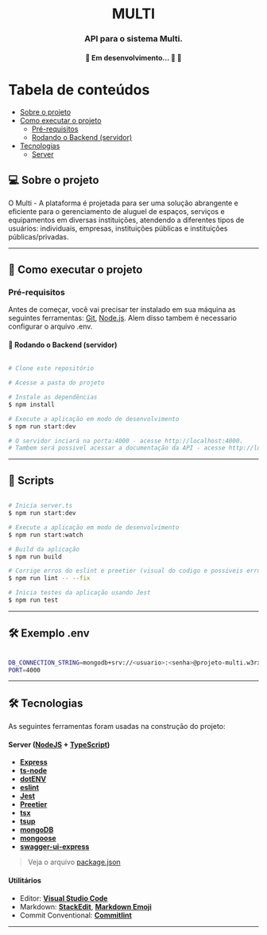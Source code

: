 <h1 align="center">
     MULTI
</h1>

<h3 align="center">
    API para o sistema Multi.
</h3>

<h4 align="center">
	🚧   Em desenvolvimento... 🚀 🚧
</h4>

Tabela de conteúdos
=================
<!--ts-->
   * [Sobre o projeto](#-sobre-o-projeto)
   * [Como executar o projeto](#-como-executar-o-projeto)
     * [Pré-requisitos](#pré-requisitos)
     * [Rodando o Backend (servidor)](#user-content--rodando-o-backend-servidor)
   * [Tecnologias](#-tecnologias)
     * [Server](#user-content-server--nodejs----typescript)
<!--te-->


## 💻 Sobre o projeto

O Multi - A plataforma é projetada para ser uma solução abrangente e eficiente para o gerenciamento de aluguel de espaços, serviços e equipamentos em diversas instituições, atendendo a diferentes tipos de usuários: individuais, empresas, instituições públicas e instituições públicas/privadas.



---


## 🚀 Como executar o projeto


### Pré-requisitos

Antes de começar, você vai precisar ter instalado em sua máquina as seguintes ferramentas:
[Git](https://git-scm.com), [Node.js](https://nodejs.org/en/).
Alem disso tambem é necessario configurar o arquivo .env.

#### 🎲 Rodando o Backend (servidor)

```bash

# Clone este repositório

# Acesse a pasta do projeto

# Instale as dependências
$ npm install

# Execute a aplicação em modo de desenvolvimento
$ npm run start:dev

# O servidor inciará na porta:4000 - acesse http://localhost:4000.
# Tambem será possivel acessar a documentação da API - acesse http://localhost:4000/api-docs.

```

---
## 🚀 Scripts
```bash

# Inicia server.ts
$ npm run start:dev

# Execute a aplicação em modo de desenvolvimento
$ npm run start:watch

# Build da aplicação
$ npm run build

# Corrige erros do eslint e preetier (visual do codigo e possiveis erros de digitação)
$ npm run lint -- --fix

# Inicia testes da aplicação usando Jest
$ npm run test

```

---

## 🛠 Exemplo .env
```bash

DB_CONNECTION_STRING=mongodb+srv://<usuario>:<senha>@projeto-multi.w3rxd.mongodb.net/meuBancoDeDados?retryWrites=true&w=majority&appName=Projeto-MULTI
PORT=4000

```

---

## 🛠 Tecnologias

As seguintes ferramentas foram usadas na construção do projeto:

#### **Server**  ([NodeJS](https://nodejs.org/en/)  +  [TypeScript](https://www.typescriptlang.org/))

-   **[Express](https://expressjs.com/)**
-   **[ts-node](https://github.com/TypeStrong/ts-node)**
-   **[dotENV](https://github.com/motdotla/dotenv)**
-   **[eslint](https://github.com/hapijs/joi)**
-   **[Jest](https://github.com/hapijs/joi)**
-   **[Preetier](https://github.com/hapijs/joi)**
-   **[tsx](https://github.com/hapijs/joi)**
-   **[tsup](https://github.com/hapijs/joi)**
-   **[mongoDB](https://github.com/hapijs/joi)**
-   **[mongoose](https://github.com/hapijs/joi)**
-   **[swagger-ui-express](https://github.com/hapijs/joi)**

> Veja o arquivo  [package.json](https://github.com/tgmarinho/README-ecoleta/blob/master/server/package.json)


#### **Utilitários**

-   Editor:  **[Visual Studio Code](https://code.visualstudio.com/)**
-   Markdown:  **[StackEdit](https://stackedit.io/)**,  **[Markdown Emoji](https://gist.github.com/rxaviers/7360908)**
-   Commit Conventional:  **[Commitlint](https://github.com/conventional-changelog/commitlint)**


---